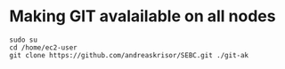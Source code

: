 # Making GIT avalailable on all nodes

    sudo su 
    cd /home/ec2-user
    git clone https://github.com/andreaskrisor/SEBC.git ./git-ak
    
